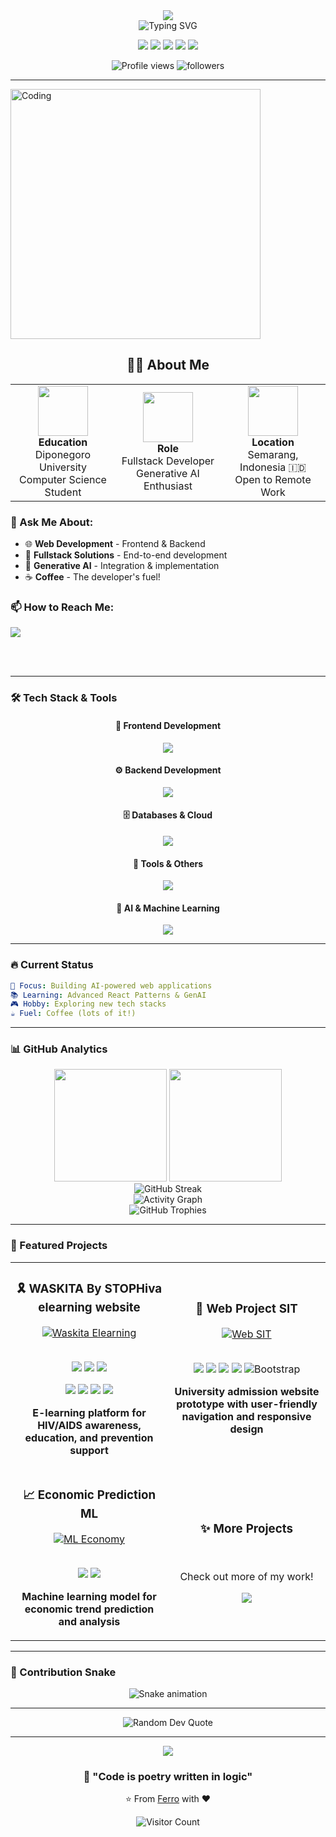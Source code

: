 <!-- Header Banner -->
<div align="center">
  <img src="https://capsule-render.vercel.app/api?type=waving&color=gradient&customColorList=6,11,20&height=180&section=header&text=Hi%20👋%20I'm%20Ferro&fontSize=50&fontAlignY=35&animation=twinkling&fontColor=fff" />
</div>

<!-- Typing Animation -->
<div align="center">
  <img src="https://readme-typing-svg.herokuapp.com?font=Fira+Code&weight=600&size=28&pause=1000&color=6366F1&center=true&vCenter=true&random=false&width=600&lines=Fullstack+Developer+%F0%9F%9A%80;Generative+AI+Enthusiast+%F0%9F%A4%96;Computer+Science+Student+%F0%9F%8E%93;Always+Learning+New+Things+%F0%9F%92%A1" alt="Typing SVG" />
</div>

<!-- Social Badges -->
<p align="center">
  <a href="https://twitter.com/ptrysnd"><img src="https://img.shields.io/badge/-@ptrysnd-1DA1F2?style=flat-square&logo=twitter&logoColor=white"/></a>
  <a href="https://linkedin.com/in/yourusername"><img src="https://img.shields.io/badge/-LinkedIn-0077B5?style=flat-square&logo=linkedin&logoColor=white"/></a>
  <a href="https://instagram.com/ysnd.ro"><img src="https://img.shields.io/badge/-@ysnd.ro-E4405F?style=flat-square&logo=instagram&logoColor=white"/></a>
  <a href="https://youtube.com/FerIsMe"><img src="https://img.shields.io/badge/-FerIsMe-FF0000?style=flat-square&logo=youtube&logoColor=white"/></a>
  <a href="mailto:ferismegg123@gmail.com"><img src="https://img.shields.io/badge/-Email-EA4335?style=flat-square&logo=gmail&logoColor=white"/></a>
</p>

<p align="center">
  <img src="https://komarev.com/ghpvc/?username=ferituaku&label=Profile%20Views&color=6366F1&style=for-the-badge" alt="Profile views" />
  <img src="https://img.shields.io/github/followers/ferituaku?label=Followers&style=for-the-badge&color=8B5CF6" alt="followers" />
</p>

---
<img align="center" alt="Coding" width="400" src="https://raw.githubusercontent.com/abhisheknaiidu/abhisheknaiidu/master/code.gif">

<!-- About Me Section -->
<h2 align="center">👨‍💻 About Me</h2>

<div align="center">

<table>
<tr>
<td align="center" width="33%">
<img src="https://img.icons8.com/color/96/000000/student-male--v1.png" width="80"/>
<br><strong>Education</strong>
<br>Diponegoro University
<br>Computer Science Student
</td>
<td align="center" width="33%">
<img src="https://img.icons8.com/color/96/000000/code.png" width="80"/>
<br><strong>Role</strong>
<br>Fullstack Developer
<br>Generative AI Enthusiast
</td>
<td align="center" width="33%">
<img src="https://img.icons8.com/color/96/000000/marker.png" width="80"/>
<br><strong>Location</strong>
<br>Semarang, Indonesia 🇮🇩
<br>Open to Remote Work
</td>
</tr>
</table>

</div>

### 💬 Ask Me About:
- 🌐 **Web Development** - Frontend & Backend
- 🔧 **Fullstack Solutions** - End-to-end development
- 🤖 **Generative AI** - Integration & implementation
- ☕ **Coffee** - The developer's fuel!

### 📫 How to Reach Me:
<p>
<a href="mailto:ferismegg123@gmail.com">
<img src="https://img.shields.io/badge/Email-ferismegg123@gmail.com-EA4335?style=for-the-badge&logo=gmail&logoColor=white"/>
</a>
</p>

<br clear="right"/>

<br clear="right"/>

---

<!-- Tech Stack with Animation -->
### 🛠️ Tech Stack & Tools

<div align="center">

#### 🎨 Frontend Development
<p>
  <img src="https://skillicons.dev/icons?i=html,css,js,ts,react,nextjs,tailwind,bootstrap&theme=light" />
</p>

#### ⚙️ Backend Development
<p>
  <img src="https://skillicons.dev/icons?i=nodejs,python,php,express,fastapi&theme=light" />
</p>

#### 🗄️ Databases & Cloud
<p>
  <img src="https://skillicons.dev/icons?i=mysql,postgres,mongodb&theme=light" />
</p>

#### 🔧 Tools & Others
<p>
  <img src="https://skillicons.dev/icons?i=git,github,vscode,postman,figma,docker,linux&theme=light" />
</p>

#### 🤖 AI & Machine Learning
<p>
  <img src="https://skillicons.dev/icons?i=tensorflow,pytorch,sklearn&theme=light" />
</p>

</div>

---

<!-- Current Status -->
### 🔥 Current Status
```yaml
🎯 Focus: Building AI-powered web applications
📚 Learning: Advanced React Patterns & GenAI
🎮 Hobby: Exploring new tech stacks
☕ Fuel: Coffee (lots of it!)
```

---

<!-- GitHub Stats -->
### 📊 GitHub Analytics

<div align="center">
  <img height="180em" src="https://github-readme-stats.vercel.app/api?username=ferituaku&show_icons=true&theme=tokyonight&include_all_commits=true&count_private=true&hide_border=true&bg_color=0D1117&title_color=6366F1&icon_color=8B5CF6&text_color=FFFFFF"/>
  <img height="180em" src="https://github-readme-stats.vercel.app/api/top-langs/?username=ferituaku&layout=compact&theme=tokyonight&hide_border=true&bg_color=0D1117&title_color=6366F1&text_color=FFFFFF&langs_count=8"/>
</div>

<div align="center">
  <img src="https://github-readme-streak-stats.herokuapp.com/?user=ferituaku&theme=tokyonight&hide_border=true&background=0D1117&stroke=6366F1&ring=8B5CF6&fire=F59E0B&currStreakLabel=FFFFFF" alt="GitHub Streak" />
</div>

<div align="center">
  <img src="https://github-readme-activity-graph.vercel.app/graph?username=ferituaku&custom_title=Ferro's%20Contribution%20Graph&bg_color=0D1117&color=6366F1&line=8B5CF6&point=FFFFFF&hide_border=true" alt="Activity Graph" />
</div>

<!-- GitHub Trophies -->
<div align="center">
  <img src="https://github-profile-trophy.vercel.app/?username=ferituaku&theme=tokyonight&no-frame=true&no-bg=true&column=7&margin-w=15&margin-h=15" alt="GitHub Trophies" />
</div>

---

<!-- Featured Projects -->
### 🌟 Featured Projects

<div align="center">
  <table>
    <tr>
      <td width="50%">
        <h3 align="center">🎗️ WASKITA By STOPHiva elearning website</h3>
       <div align="center">  
    <a href="https://github.com/ferituaku/waskita">
      <img src="https://github-readme-stats.vercel.app/api/pin/?username=ferituaku&repo=waskita&theme=tokyonight&hide_border=true&bg_color=0D1117" alt="Waskita Elearning" />
    </a>
    <br><br>
    <p>
      <img src="https://img.shields.io/badge/Next.js-000000?style=for-the-badge&logo=nextdotjs&logoColor=white"/>
      <img src="https://img.shields.io/badge/React-61DAFB?style=for-the-badge&logo=react&logoColor=black"/>
      <img src="https://img.shields.io/badge/TypeScript-3178C6?style=for-the-badge&logo=typescript&logoColor=white"/>
    </p>
    <p>
      <img src="https://img.shields.io/badge/Tailwind_CSS-38B2AC?style=for-the-badge&logo=tailwind-css&logoColor=white"/>
      <img src="https://img.shields.io/badge/Framer_Motion-0055FF?style=for-the-badge&logo=framer&logoColor=white"/>
      <img src="https://img.shields.io/badge/Python-3776AB?style=for-the-badge&logo=python&logoColor=white"/>
      <img src="https://img.shields.io/badge/MySQL-4479A1?style=for-the-badge&logo=mysql&logoColor=white"/>
    </p>
    <p><strong>E-learning platform for HIV/AIDS awareness, education, and prevention support</strong></p>
  </div>
      </td>
      <td width="50%">
        <h3 align="center">🏫 Web Project SIT</h3>
        <div align="center">  
    <a href="https://github.com/ferituaku/project-web-sit">
      <img src="https://github-readme-stats.vercel.app/api/pin/?username=ferituaku&repo=project-web-sit&theme=tokyonight&hide_border=true&bg_color=0D1117" alt="Web SIT" />
    </a>
    <br><br>
    <p>
      <img src="https://img.shields.io/badge/Laravel-FF2D20?style=for-the-badge&logo=laravel&logoColor=white"/>
      <img src="https://img.shields.io/badge/PHP-777BB4?style=for-the-badge&logo=php&logoColor=white"/>
      <img src="https://img.shields.io/badge/Java-007396?style=for-the-badge&logo=java&logoColor=white"/>
      <img src="https://img.shields.io/badge/JavaScript-F7DF1E?style=for-the-badge&logo=javascript&logoColor=black"/>
      <img src="https://img.shields.io/badge/Bootstrap-7952B3?style=for-the-badge&logo=bootstrap&logoColor=white" alt="Bootstrap"/>
    </p>
    <p><strong>University admission website prototype with user-friendly navigation and responsive design</strong></p>
  </div>
      </td>
    </tr>
    <tr>
      <td width="50%">
        <h3 align="center">📈 Economic Prediction ML</h3>
        <div align="center">  
          <a href="https://github.com/ferituaku/Tubes_Machine_learning_Economy_Prediction">
            <img src="https://github-readme-stats.vercel.app/api/pin/?username=ferituaku&repo=Tubes_Machine_learning_Economy_Prediction&theme=tokyonight&hide_border=true&bg_color=0D1117" alt="ML Economy" />
          </a>
          <br><br>
          <p>
            <img src="https://img.shields.io/badge/Python-3776AB?style=for-the-badge&logo=python&logoColor=white"/>
            <img src="https://img.shields.io/badge/Streamlit-FF6F00?style=for-the-badge&logo=tensorflow&logoColor=white"/>
          </p>
          <p><strong>Machine learning model for economic trend prediction and analysis</strong></p>
        </div>
      </td>
      <td width="50%">
        <h3 align="center">✨ More Projects</h3>
        <div align="center">
          <br>
          <p>Check out more of my work!</p>
          <a href="https://github.com/ferituaku?tab=repositories">
            <img src="https://img.shields.io/badge/View%20All%20Repos-6366F1?style=for-the-badge&logo=github&logoColor=white"/>
          </a>
        </div>
      </td>
    </tr>
  </table>
</div>

---

<!-- Contribution Snake -->
### 🐍 Contribution Snake

<div align="center">
  <img src="https://raw.githubusercontent.com/ferituaku/ferituaku/output/github-contribution-grid-snake-dark.svg" alt="Snake animation" />
</div>

---

<!-- Quote -->
<div align="center">
  <img src="https://quotes-github-readme.vercel.app/api?type=horizontal&theme=tokyonight" alt="Random Dev Quote"/>
</div>

---

<!-- Footer -->
<div align="center">
  <img src="https://capsule-render.vercel.app/api?type=waving&color=gradient&customColorList=6,11,20&height=100&section=footer" />
  
  ### 💭 "Code is poetry written in logic"
  
  <p>⭐️ From <a href="https://github.com/ferituaku">Ferro</a> with ❤️</p>
  
  <!-- Visitor counter -->
  <img src="https://count.getloli.com/get/@ferituaku?theme=rule34" alt="Visitor Count" />
</div>
